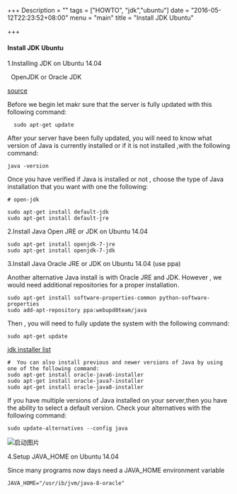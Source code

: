 +++
Description = ""
tags = ["HOWTO", "jdk","ubuntu"]
date = "2016-05-12T22:23:52+08:00"
menu = "main"
title = "Install JDK Ubuntu"

+++

#### Install JDK Ubuntu 

 
  1.Installing JDK on Ubuntu 14.04 
   
   &nbsp; OpenJDK or Oracle JDK <!--more-->
   
   [source](https://www.atlantic.net/community/howto/install-java-ubuntu-14-04/)
   
   Before we begin let makr sure that the server is fully updated with this following command:
   
   ```
     sudo apt-get update
   ```   
   
   After your server have been fully updated, you will need to know what version of Java is currently installed or if it is not installed ,with the following command:
   
   ```
   java -version
   ```
   Once you have verified if Java is installed or not , choose the type of Java installation that you want with one the following:
   
   ```
   # open-jdk
   
   sudo apt-get install default-jdk
   sudo apt-get install default-jre 
   
   ```
   2.Install Java Open JRE or JDK on Ubuntu 14.04
   
   ```
   sudo apt-get install openjdk-7-jre
   sudo apt-get install openjdk-7-jdk
   ```
   
   3.Install Java Oracle JRE or JDK on Ubuntu 14.04 (use ppa)
   
   Another alternative Java install is with Oracle JRE and JDK. However , we would need additional repositories for a proper installation.
   
   
   ```
   sudo apt-get install software-properties-common python-software-properties
   sudo add-apt-repository ppa:webupd8team/java
   
   ```
   Then , you will need to fully update the system with the following command:
   
   ```
   sudo apt-get update
   ```
   
   [jdk installer list](https://launchpad.net/~webupd8team/+archive/ubuntu/java)
     
   ```
   #  You can also install previous and newer versions of Java by using one of the following command:
   sudo apt-get install oracle-java6-installer
   sudo apt-get install oracle-java7-installer
   sudo apt-get install oracle-java8-installer
   ```
   
  If you have multiple versions of Java installed on your server,then you have the ability to select a default version. Check your alternatives with the following command:
  
  ```
  sudo update-alternatives --config java
  ```
  
   ![启动图片](/img/install-Java-on-ubuntu-14.04-1.jpg) 
   
   
   4.Setup JAVA_HOME on Ubuntu 14.04
   
   Since many programs now days need a JAVA_HOME environment variable
   
   ```
   JAVA_HOME="/usr/ib/jvm/java-8-oracle"
   
   ```
   
   
